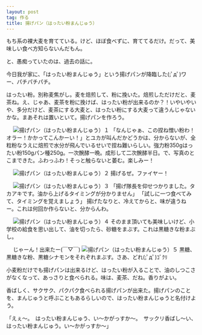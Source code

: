 ```yaml
---
layout: post
tag: 作る
title: 揚げパン（はったい粉まんじゅう）
---
```

もち系の裸大麦を育てている。けど、ほぼ食べずに、育ててるだけ。だって、美味しい食べ方知らないんだもん。

と、愚痴っていたのは、過去の話に。

今日我が家に、「はったい粉まんじゅう」という揚げパンが降臨した(;ﾟдﾟ)ワー、パチパチパチ。

はったい粉。別称麦焦がし。麦を焙煎して、粉に挽いた。焙煎しただけだと、麦茶ね。え、じゃあ、麦茶を粉に挽けば、はったい粉が出来るのか？！いやいやいや、多分だけど、麦茶にする大麦と、はったい粉にする大麦って違うんじゃないかな。まあそれは置いといて。揚げパンを作ろう。

　
![揚げパン（はったい粉まんじゅう）１](https://c1.staticflickr.com/9/8838/18432701449_13dfeabedc.jpg "揚げパン（はったい粉まんじゅう）１")
「なんじゃぁ、この捏ね憎い粉わ！オラー！かかってこんかーい！」とユカが叫んだかどうかは、分からないが、全粒粉なうえに焙煎で水分が飛んでいるせいで捏ね難いらしい。強力粉350gはったい粉150gパン種250g。一次醗酵一晩。成形して二次醗酵半日。で、写真のとこまできた。ふわっふわ！そっと触らないと萎む。楽しみー！

　
![揚げパン（はったい粉まんじゅう）２](https://c1.staticflickr.com/1/497/18618883035_5a2176a05a.jpg "揚げパン（はったい粉まんじゅう）２")
揚げるぜ。ファイヤー！

　
![揚げパン（はったい粉まんじゅう）３](https://c1.staticflickr.com/9/8886/17998256833_caa3b7dbbe.jpg "揚げパン（はったい粉まんじゅう）３")
「揚げ隊長を仰せつかりました。タカアキです。油から上げるタイミングが分かりません」
「試しに一つ食べてみて、タイミングを覚えましょう」
揚げたなりと、冷えてからと、味が違うねー。これは何回か作らないと、分からんわ。

　
![揚げパン（はったい粉まんじゅう）４](https://c1.staticflickr.com/1/318/18622548721_7bb69606b4.jpg "揚げパン（はったい粉まんじゅう）４")
そのまま頂いても美味しいけど、小学校の給食を思い出して、油を切ったら、砂糖をまぶす。これは黒糖きな粉まぶし。

　
じゃーん！出来たー(￣▽￣)
![揚げパン（はったい粉まんじゅう）５](https://c1.staticflickr.com/9/8868/18592579546_9b7f83efa8.jpg "揚げパン（はったい粉まんじゅう）５")
黒糖、黒糖きな粉、黒糖シナモンをそれぞれまぶす。さあ、どれ(;ﾟдﾟ)ｺﾞｸﾘ

小麦粉だけでも揚げパンは出来るけど、はったい粉が入ることで、油のしつこさがなくなって、あっさりと食べられる。味は、麦茶、だね。香りがよい。

香ばしく、サクサク、パクパク食べられる揚げパンが出来た。揚げパンのことを、まんじゅうと呼ぶこともあるらしいので、はったい粉まんじゅうと名付けよう。

「えぇ〜。　はったい粉まんじゅう、い〜かがっすか〜。　サックリ香ばし〜い、はったい粉まんじゅう。い〜かがっすか〜」
